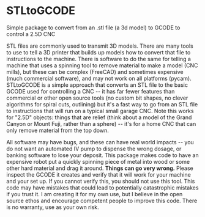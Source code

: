 # STLtoGCODE
Simple package to convert from an .stl file (a 3d model) to GCODE to control a 2.5D CNC

STL files are commonly used to transmit 3D models. There are many tools to use to tell a 3D printer that builds up models how to convert that file to instructions to the machine. There is software to do the same for telling a machine that uses a spinning tool to remove material to make a model (CNC mills), but these can be complex (FreeCAD) and sometimes expensive (much commercial software), and may not work on all platforms (pycam). STLtoGCODE is a simple approach that converts an STL file to the basic GCODE used for controlling a CNC -- it has far fewer features than commercial or other open source tools (no custom bit shapes, no clever algorithms for spiral cuts, outlining) but it's a fast way to go from an STL file to instructions that will run on a typical small garage CNC. Note this works for "2.5D" objects: things that are relief (think about a model of the Grand Canyon or Mount Fuji, rather than a sphere) -- it's for a home CNC that can only remove material from the top down. 

All software may have bugs, and these can have real world impacts -- you do not want an automated IV pump to dispense the wrong dosage, or banking software to lose your deposit. This package makes code to have an expensive robot put a quickly spinning piece of metal into wood or some other hard material and drag it around. **Things can go very wrong.** Please inspect the GCODE it creates and verify that it will work for your machine and your set up. If you cannot verify this, you should not use this tool. This code may have mistakes that could lead to potentially catastrophic mistakes if you trust it. I am creating it for my own use, but I believe in the open source ethos and encourage competent people to improve this code. There is no warranty, use as your own risk.